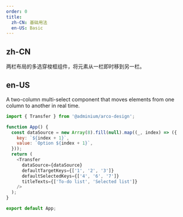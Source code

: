 ```yaml
---
order: 0
title:
  zh-CN: 基础用法
  en-US: Basic
---
```


## zh-CN

两栏布局的多选穿梭框组件，将元素从一栏即时移到另一栏。

## en-US

A two-column multi-select component that moves elements from one column to another in real time.

```js
import { Transfer } from '@adminium/arco-design';

function App() {
  const dataSource = new Array(8).fill(null).map((_, index) => ({
    key: `${index + 1}`,
    value: `Option ${index + 1}`,
  }));
  return (
    <Transfer
      dataSource={dataSource}
      defaultTargetKeys={['1', '2', '3']}
      defaultSelectedKeys={['4', '6', '7']}
      titleTexts={['To-do list', 'Selected list']}
    />
  );
}

export default App;
```
